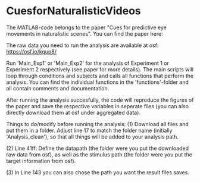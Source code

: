 # CuesforNaturalisticVideos
The MATLAB-code belongs to the paper "Cues for predictive eye movements in naturalistic scenes". You can find the paper here: 

The raw data you need to run the analysis are available at osf: https://osf.io/kqup8/

Run 'Main_Exp1' or 'Main_Exp2' for the analysis of Experiment 1 or Experiment 2 respectively (see paper for more details).
The main scripts will loop through conditions and subjects and calls all functions that perform the analysis. You can find the individual functions in the 'functions'-folder and all contain comments and documentation.

After running the analysis succesfully, the code will reproduce the figures of the paper and save the respective variables in seperate files (you can also directly download them at osf under aggregated data). 

Things to do/modify before running the analysis: 
(1) Download all files and put them in a folder. Adjust line 17 to match the folder name (initially 'Analysis_clean'), so that all things will be added to your analysis path.

(2) Line 41ff: Define the datapath (the folder were you put the downloaded  raw data from osf), as well as the stimulus path (the folder were you put the target information from osf). 

(3) In Line 143 you can also chose the path you want the result files saves. 


